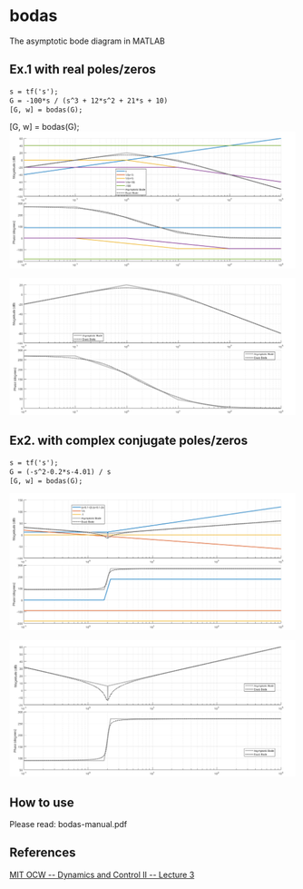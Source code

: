 # bodas
The asymptotic bode diagram in MATLAB

## Ex.1 with real poles/zeros

```
s = tf('s');
G = -100*s / (s^3 + 12*s^2 + 21*s + 10)
[G, w] = bodas(G);
```

[G, w] = bodas(G);
![Screenshot](sshot1.png)

![Screenshot](sshot2.png)

## Ex2. with complex conjugate poles/zeros

```
s = tf('s');
G = (-s^2-0.2*s-4.01) / s
[G, w] = bodas(G);
```

![Screenshot](sshot3.png)

![Screenshot](sshot4.png)

## How to use

Please read: bodas-manual.pdf

## References

[MIT OCW -- Dynamics and Control II -- Lecture 3](https://ocw.mit.edu/courses/2-004-dynamics-and-control-ii-spring-2008/f8706caa7aecebcc533553fb154778d0_lecture_33.pdf)

